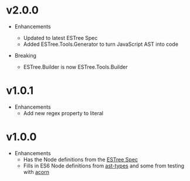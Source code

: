 # v2.0.0

* Enhancements
  * Updated to latest ESTree Spec
  * Added ESTree.Tools.Generator to turn JavaScript AST into code

* Breaking
  * ESTree.Builder is now ESTree.Tools.Builder

# v1.0.1

* Enhancements
  * Add new regex property to literal

# v1.0.0

* Enhancements
  * Has the Node definitions from the [ESTree Spec](https://github.com/estree/estree) 
  * Fills in ES6 Node definitions from [ast-types](https://github.com/benjamn/ast-types) and some from testing with [acorn](https://github.com/marijnh/acorn)
